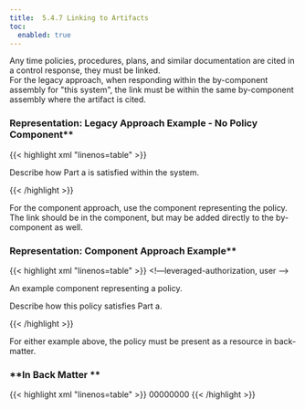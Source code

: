 ```yaml
---
title:  5.4.7 Linking to Artifacts
toc:
  enabled: true
---
```


Any time policies, procedures, plans, and similar documentation are cited in a control response, they must be linked. 
<br>
For the legacy approach, when responding within the by-component assembly for "this system", the link must be within the same by-component assembly where the artifact is cited.


### Representation: Legacy Approach Example - No Policy Component**

{{< highlight xml "linenos=table" >}}
<control-implementation>
      <implemented-requirement uuid="uuid-value" control-id="ac-1">
         <statement uuid="uuid-value" statement-id="ac-1_smt.a">
            <by-component component-uuid="uuid-of-this-system" uuid="uuid-value">
               <description>
                  <p>Describe how Part a is satisfied within the system.</p>
               </description>
               <link href="#uuid-of-policy-resource-in-back-matter" rel="policy" />
            </by-component>
         </statement>
   </control-implementation>
   <!-- back-matter -->
{{< /highlight >}}



For the component approach, use the component representing the policy. The link should be in the component, but may be added directly to the by-component as well.

### Representation: Component Approach Example**

{{< highlight xml "linenos=table" >}}
<system-implementation>
      <!—leveraged-authorization, user -->
      <component uuid="uuid-value" type="policy">
         <title>Access Control and Identity Management Policy</title>
         <description>
            <p>An example component representing a policy.</p>
         </description>
         <link href="#uuid-of-policy-resource-in-back-matter" rel="policy" />
         <status state="operational"/>
      </component>
   </system-implementation>
   <control-implementation>
      <implemented-requirement uuid="uuid-value" control-id="ac-1">
         <statement uuid="uuid-value" statement-id="ac-1_smt.a">
            <by-component component-uuid="uuid-of-policy-component" uuid="uuid-value">
               <description>
                  <p>Describe how this policy satisfies Part a.</p>
               </description>
            </by-component>
         </statement>
   </control-implementation>
   <!-- back-matter -->
{{< /highlight >}}


For either example above, the policy must be present as a resource in back-matter.

### **In Back Matter **

{{< highlight xml "linenos=table" >}}
<back-matter>
   <resource uuid="uuid-value">
      <title>Access Control and Identity Management Policy</title>
      <rlink media-type="application/pdf" href="./documents/policies/sample_policy.pdf" />
      <base64 filename="sample_policy.pdf" media-type="application/pdf">00000000</base64>
   </resource>
<back-matter>
{{< /highlight >}}
